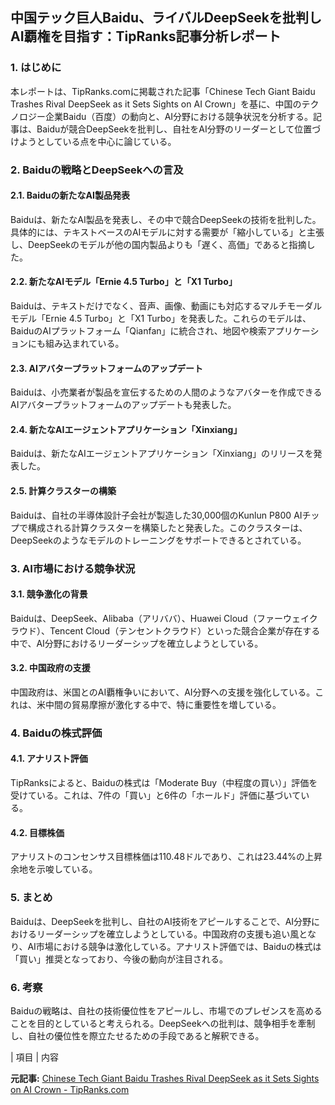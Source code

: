 ## 中国テック巨人Baidu、ライバルDeepSeekを批判しAI覇権を目指す：TipRanks記事分析レポート

### 1. はじめに

本レポートは、TipRanks.comに掲載された記事「Chinese Tech Giant Baidu Trashes Rival DeepSeek as it Sets Sights on AI Crown」を基に、中国のテクノロジー企業Baidu（百度）の動向と、AI分野における競争状況を分析する。記事は、Baiduが競合DeepSeekを批判し、自社をAI分野のリーダーとして位置づけようとしている点を中心に論じている。

### 2. Baiduの戦略とDeepSeekへの言及

#### 2.1. Baiduの新たなAI製品発表

Baiduは、新たなAI製品を発表し、その中で競合DeepSeekの技術を批判した。具体的には、テキストベースのAIモデルに対する需要が「縮小している」と主張し、DeepSeekのモデルが他の国内製品よりも「遅く、高価」であると指摘した。

#### 2.2. 新たなAIモデル「Ernie 4.5 Turbo」と「X1 Turbo」

Baiduは、テキストだけでなく、音声、画像、動画にも対応するマルチモーダルモデル「Ernie 4.5 Turbo」と「X1 Turbo」を発表した。これらのモデルは、BaiduのAIプラットフォーム「Qianfan」に統合され、地図や検索アプリケーションにも組み込まれている。

#### 2.3. AIアバタープラットフォームのアップデート

Baiduは、小売業者が製品を宣伝するための人間のようなアバターを作成できるAIアバタープラットフォームのアップデートも発表した。

#### 2.4. 新たなAIエージェントアプリケーション「Xinxiang」

Baiduは、新たなAIエージェントアプリケーション「Xinxiang」のリリースを発表した。

#### 2.5. 計算クラスターの構築

Baiduは、自社の半導体設計子会社が製造した30,000個のKunlun P800 AIチップで構成される計算クラスターを構築したと発表した。このクラスターは、DeepSeekのようなモデルのトレーニングをサポートできるとされている。

### 3. AI市場における競争状況

#### 3.1. 競争激化の背景

Baiduは、DeepSeek、Alibaba（アリババ）、Huawei Cloud（ファーウェイクラウド）、Tencent Cloud（テンセントクラウド）といった競合企業が存在する中で、AI分野におけるリーダーシップを確立しようとしている。

#### 3.2. 中国政府の支援

中国政府は、米国とのAI覇権争いにおいて、AI分野への支援を強化している。これは、米中間の貿易摩擦が激化する中で、特に重要性を増している。

### 4. Baiduの株式評価

#### 4.1. アナリスト評価

TipRanksによると、Baiduの株式は「Moderate Buy（中程度の買い）」評価を受けている。これは、7件の「買い」と6件の「ホールド」評価に基づいている。

#### 4.2. 目標株価

アナリストのコンセンサス目標株価は110.48ドルであり、これは23.44%の上昇余地を示唆している。

### 5. まとめ

Baiduは、DeepSeekを批判し、自社のAI技術をアピールすることで、AI分野におけるリーダーシップを確立しようとしている。中国政府の支援も追い風となり、AI市場における競争は激化している。アナリスト評価では、Baiduの株式は「買い」推奨となっており、今後の動向が注目される。

### 6. 考察

Baiduの戦略は、自社の技術優位性をアピールし、市場でのプレゼンスを高めることを目的としていると考えられる。DeepSeekへの批判は、競争相手を牽制し、自社の優位性を際立たせるための手段であると解釈できる。

| 項目 | 内容 

**元記事:** [Chinese Tech Giant Baidu Trashes Rival DeepSeek as it Sets Sights on AI Crown - TipRanks.com](https://www.tipranks.com/news/chinese-tech-giant-baidu-trashes-rival-deepseek-as-it-sets-sights-on-ai-crown)